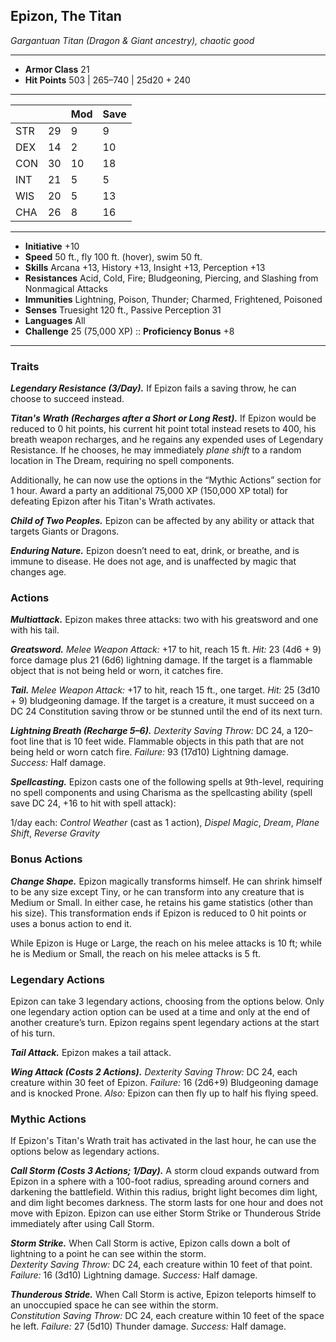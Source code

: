 ## Epizon, The Titan
*Gargantuan Titan (Dragon & Giant ancestry), chaotic good*
___
- **Armor Class** 21
- **Hit Points** 503 | 265–740 | 25d20 + 240
___
|     |    | Mod | Save |
|-----|----|-----|------|
| STR | 29 | 9   | 9    |
| DEX | 14 | 2   | 10   |
| CON | 30 | 10  | 18   |
| INT | 21 | 5   | 5    |
| WIS | 20 | 5   | 13   |
| CHA | 26 | 8   | 16   |
___
- **Initiative** +10
- **Speed** 50 ft., fly 100 ft. (hover), swim 50 ft.
- **Skills** Arcana +13, History +13, Insight +13, Perception +13
- **Resistances** Acid, Cold, Fire; Bludgeoning, Piercing, and Slashing from Nonmagical Attacks
- **Immunities** Lightning, Poison, Thunder; Charmed, Frightened, Poisoned
- **Senses** Truesight 120 ft., Passive Perception 31
- **Languages** All
- **Challenge** 25 (75,000 XP) :: **Proficiency Bonus**  +8
___

### Traits

***Legendary Resistance (3/Day).*** If Epizon fails a saving throw, he can choose to succeed instead.

***Titan's Wrath (Recharges after a Short or Long Rest).*** If Epizon would be reduced to 0 hit points, his current hit point total instead resets to 400, his breath weapon recharges, and he regains any expended uses of Legendary Resistance. If he chooses, he may immediately *plane shift* to a random location in The Dream, requiring no spell components. 

Additionally, he can now use the options in the “Mythic Actions” section for 1 hour. Award a party an additional 75,000 XP (150,000 XP total) for defeating Epizon after his Titan's Wrath activates.

***Child of Two Peoples.*** Epizon can be affected by any ability or attack that targets Giants or Dragons.

***Enduring Nature.*** Epizon doesn’t need to eat, drink, or breathe, and is immune to disease. He does not age, and is unaffected by magic that changes age.

### Actions

***Multiattack.*** Epizon makes three attacks: two with his greatsword and one with his tail.

***Greatsword.*** _Melee Weapon Attack:_ +17 to hit, reach 15 ft. _Hit:_ 23 (4d6 + 9) force damage plus 21 (6d6) lightning damage. If the target is a flammable object that is not being held or worn, it catches fire.

***Tail.*** _Melee Weapon Attack:_ +17 to hit, reach 15 ft., one target. _Hit:_ 25 (3d10 + 9) bludgeoning damage. If the target is a creature, it must succeed on a DC 24 Constitution saving throw or be stunned until the end of its next turn.

***Lightning Breath (Recharge 5–6).*** _Dexterity Saving Throw:_ DC 24, a 120–foot line that is 10 feet wide.  Flammable objects in this path that are not being held or worn catch fire. _Failure:_ 93 (17d10) Lightning damage. _Success:_ Half damage.

***Spellcasting.*** Epizon casts one of the following spells at 9th-level, requiring no spell components and using Charisma as the spellcasting ability (spell save DC 24, +16 to hit with spell attack):

1/day each: *Control Weather* (cast as 1 action), *Dispel Magic*, *Dream*, *Plane Shift*, *Reverse Gravity*

### Bonus Actions
***Change Shape.*** Epizon magically transforms himself. He can shrink himself to be any size except Tiny, or he can transform into any creature that is Medium or Small. In either case, he retains his game statistics (other than his size). This transformation ends if Epizon is reduced to 0 hit points or uses a bonus action to end it.

While Epizon is Huge or Large, the reach on his melee attacks is 10 ft; while he is Medium or Small, the reach on his melee attacks is 5 ft.

### Legendary Actions
Epizon can take 3 legendary actions, choosing from the options below. Only one legendary action option can be used at a time and only at the end of another creature’s turn. Epizon regains spent legendary actions at the start of his turn.

***Tail Attack.*** Epizon makes a tail attack.

***Wing Attack (Costs 2 Actions).*** _Dexterity Saving Throw:_ DC 24, each creature within 30 feet of Epizon. _Failure:_ 16 (2d6+9) Bludgeoning damage and is knocked Prone. _Also:_ Epizon can then fly up to half his flying speed.

### Mythic Actions
If Epizon's Titan's Wrath trait has activated in the last hour, he can use the options below as legendary actions.

***Call Storm (Costs 3 Actions; 1/Day).*** A storm cloud expands outward from Epizon in a sphere with a 100-foot radius, spreading around corners and darkening the battlefield. Within this radius, bright light becomes dim light, and dim light becomes darkness.  The storm lasts for one hour and does not move with Epizon. Epizon can use either Storm Strike or Thunderous Stride immediately after using Call Storm.

***Storm Strike.*** When Call Storm is active, Epizon calls down a bolt of lightning to a point he can see within the storm. <br />
_Dexterity Saving Throw:_ DC 24, each creature within 10 feet of that point. _Failure:_ 16 (3d10) Lightning damage. _Success:_ Half damage.

***Thunderous Stride.*** When Call Storm is active, Epizon teleports himself to an unoccupied space he can see within the storm. <br />
_Constitution Saving Throw:_ DC 24, each creature within 10 feet of the space he left. _Failure:_ 27 (5d10) Thunder damage. _Success:_ Half damage.
